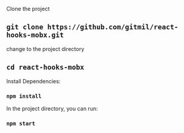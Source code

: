 
Clone the project

## `git clone https://github.com/gitmil/react-hooks-mobx.git`

change to the project directory

## `cd react-hooks-mobx`

Install Dependencies:

### `npm install`

In the project directory, you can run:

### `npm start`

